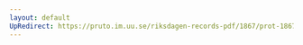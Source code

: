 ```yaml
---
layout: default
UpRedirect: https://pruto.im.uu.se/riksdagen-records-pdf/1867/prot-1867--fk--330/prot-1867--fk--330_046.pdf
---
```

